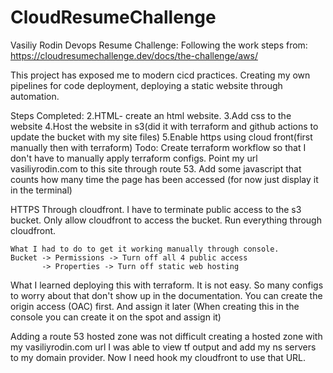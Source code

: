 # CloudResumeChallenge

Vasiliy Rodin Devops Resume Challenge:
Following the work steps from: 
https://cloudresumechallenge.dev/docs/the-challenge/aws/

This project has exposed me to modern cicd practices. Creating my own pipelines for code deployment, deploying a static website through automation. 

Steps Completed:
    2.HTML- create an html website.
    3.Add css to the website
    4.Host the website in s3(did it with terraform and github actions to update the bucket with my site files)
    5.Enable https using cloud front(first manually then with terraform)
Todo:
    Create terraform workflow so that I don't have to manually apply terraform configs.
    Point my url vasiliyrodin.com to this site through route 53.
    Add some javascript that counts how many time the page has been accessed (for now just display it in the terminal)

HTTPS Through cloudfront.
    I have to terminate public access to the s3 bucket.
    Only allow cloudfront to access the bucket.
    Run everything through cloudfront.

    What I had to do to get it working manually through console.
    Bucket -> Permissions -> Turn off all 4 public access
           -> Properties -> Turn off static web hosting

What I learned deploying this with terraform.
    It is not easy. So many configs to worry about that don't show up in the documentation.
    You can create the origin access (OAC) first. And assign it later (When creating this in the console you can create it on the spot and assign it)

Adding a route 53 hosted zone was not difficult
    creating a hosted zone with my vasiliyrodin.com url I was able to view tf output and add my ns servers to my domain provider. Now I need hook my cloudfront to use that URL. 